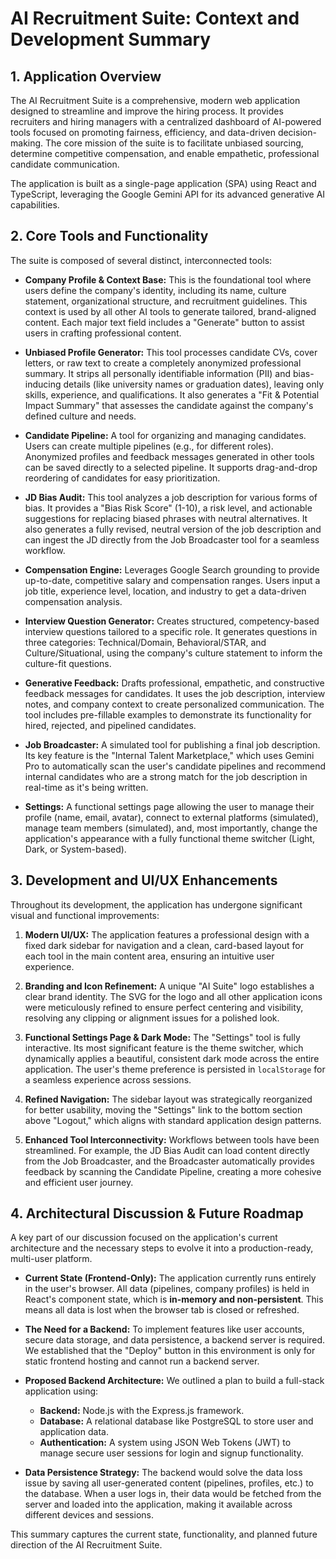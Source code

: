 # AI Recruitment Suite: Context and Development Summary

## 1. Application Overview

The AI Recruitment Suite is a comprehensive, modern web application designed to streamline and improve the hiring process. It provides recruiters and hiring managers with a centralized dashboard of AI-powered tools focused on promoting fairness, efficiency, and data-driven decision-making. The core mission of the suite is to facilitate unbiased sourcing, determine competitive compensation, and enable empathetic, professional candidate communication.

The application is built as a single-page application (SPA) using React and TypeScript, leveraging the Google Gemini API for its advanced generative AI capabilities.

## 2. Core Tools and Functionality

The suite is composed of several distinct, interconnected tools:

*   **Company Profile & Context Base:** This is the foundational tool where users define the company's identity, including its name, culture statement, organizational structure, and recruitment guidelines. This context is used by all other AI tools to generate tailored, brand-aligned content. Each major text field includes a "Generate" button to assist users in crafting professional content.

*   **Unbiased Profile Generator:** This tool processes candidate CVs, cover letters, or raw text to create a completely anonymized professional summary. It strips all personally identifiable information (PII) and bias-inducing details (like university names or graduation dates), leaving only skills, experience, and qualifications. It also generates a "Fit & Potential Impact Summary" that assesses the candidate against the company's defined culture and needs.

*   **Candidate Pipeline:** A tool for organizing and managing candidates. Users can create multiple pipelines (e.g., for different roles). Anonymized profiles and feedback messages generated in other tools can be saved directly to a selected pipeline. It supports drag-and-drop reordering of candidates for easy prioritization.

*   **JD Bias Audit:** This tool analyzes a job description for various forms of bias. It provides a "Bias Risk Score" (1-10), a risk level, and actionable suggestions for replacing biased phrases with neutral alternatives. It also generates a fully revised, neutral version of the job description and can ingest the JD directly from the Job Broadcaster tool for a seamless workflow.

*   **Compensation Engine:** Leverages Google Search grounding to provide up-to-date, competitive salary and compensation ranges. Users input a job title, experience level, location, and industry to get a data-driven compensation analysis.

*   **Interview Question Generator:** Creates structured, competency-based interview questions tailored to a specific role. It generates questions in three categories: Technical/Domain, Behavioral/STAR, and Culture/Situational, using the company's culture statement to inform the culture-fit questions.

*   **Generative Feedback:** Drafts professional, empathetic, and constructive feedback messages for candidates. It uses the job description, interview notes, and company context to create personalized communication. The tool includes pre-fillable examples to demonstrate its functionality for hired, rejected, and pipelined candidates.

*   **Job Broadcaster:** A simulated tool for publishing a final job description. Its key feature is the "Internal Talent Marketplace," which uses Gemini Pro to automatically scan the user's candidate pipelines and recommend internal candidates who are a strong match for the job description in real-time as it's being written.

*   **Settings:** A functional settings page allowing the user to manage their profile (name, email, avatar), connect to external platforms (simulated), manage team members (simulated), and, most importantly, change the application's appearance with a fully functional theme switcher (Light, Dark, or System-based).

## 3. Development and UI/UX Enhancements

Throughout its development, the application has undergone significant visual and functional improvements:

1.  **Modern UI/UX:** The application features a professional design with a fixed dark sidebar for navigation and a clean, card-based layout for each tool in the main content area, ensuring an intuitive user experience.

2.  **Branding and Icon Refinement:** A unique "AI Suite" logo establishes a clear brand identity. The SVG for the logo and all other application icons were meticulously refined to ensure perfect centering and visibility, resolving any clipping or alignment issues for a polished look.

3.  **Functional Settings Page & Dark Mode:** The "Settings" tool is fully interactive. Its most significant feature is the theme switcher, which dynamically applies a beautiful, consistent dark mode across the entire application. The user's theme preference is persisted in `localStorage` for a seamless experience across sessions.

4.  **Refined Navigation:** The sidebar layout was strategically reorganized for better usability, moving the "Settings" link to the bottom section above "Logout," which aligns with standard application design patterns.

5.  **Enhanced Tool Interconnectivity:** Workflows between tools have been streamlined. For example, the JD Bias Audit can load content directly from the Job Broadcaster, and the Broadcaster automatically provides feedback by scanning the Candidate Pipeline, creating a more cohesive and efficient user journey.

## 4. Architectural Discussion & Future Roadmap

A key part of our discussion focused on the application's current architecture and the necessary steps to evolve it into a production-ready, multi-user platform.

*   **Current State (Frontend-Only):** The application currently runs entirely in the user's browser. All data (pipelines, company profiles) is held in React's component state, which is **in-memory and non-persistent**. This means all data is lost when the browser tab is closed or refreshed.

*   **The Need for a Backend:** To implement features like user accounts, secure data storage, and data persistence, a backend server is required. We established that the "Deploy" button in this environment is only for static frontend hosting and cannot run a backend server.

*   **Proposed Backend Architecture:** We outlined a plan to build a full-stack application using:
    *   **Backend:** Node.js with the Express.js framework.
    *   **Database:** A relational database like PostgreSQL to store user and application data.
    *   **Authentication:** A system using JSON Web Tokens (JWT) to manage secure user sessions for login and signup functionality.

*   **Data Persistence Strategy:** The backend would solve the data loss issue by saving all user-generated content (pipelines, profiles, etc.) to the database. When a user logs in, their data would be fetched from the server and loaded into the application, making it available across different devices and sessions.

This summary captures the current state, functionality, and planned future direction of the AI Recruitment Suite.